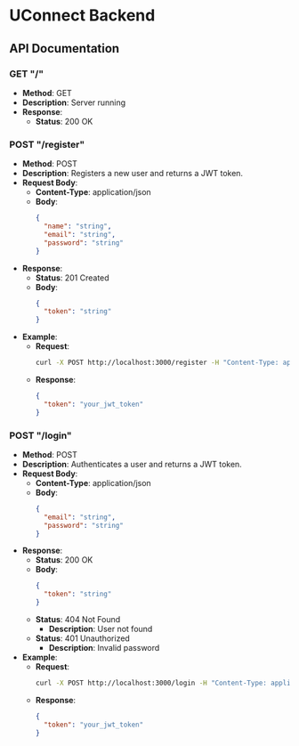 # UConnect Backend

## API Documentation

### GET "/"
- **Method**: GET
- **Description**: Server running
- **Response**:
  - **Status**: 200 OK

### POST "/register"
- **Method**: POST
- **Description**: Registers a new user and returns a JWT token.
- **Request Body**:
  - **Content-Type**: application/json
  - **Body**:
    ```json
    {
      "name": "string",
      "email": "string",
      "password": "string"
    }
    ```
- **Response**:
  - **Status**: 201 Created
  - **Body**:
    ```json
    {
      "token": "string"
    }
    ```
- **Example**:
  - **Request**:
    ```sh
    curl -X POST http://localhost:3000/register -H "Content-Type: application/json" -d '{"name":"John Doe","email":"john.doe@example.com","password":"password123"}'
    ```
  - **Response**:
    ```json
    {
      "token": "your_jwt_token"
    }
    ```

### POST "/login"
- **Method**: POST
- **Description**: Authenticates a user and returns a JWT token.
- **Request Body**:
  - **Content-Type**: application/json
  - **Body**:
    ```json
    {
      "email": "string",
      "password": "string"
    }
    ```
- **Response**:
  - **Status**: 200 OK
  - **Body**:
    ```json
    {
      "token": "string"
    }
    ```
  - **Status**: 404 Not Found
    - **Description**: User not found
  - **Status**: 401 Unauthorized
    - **Description**: Invalid password
- **Example**:
  - **Request**:
    ```sh
    curl -X POST http://localhost:3000/login -H "Content-Type: application/json" -d '{"email":"john.doe@example.com","password":"password123"}'
    ```
  - **Response**:
    ```json
    {
      "token": "your_jwt_token"
    }
    ```